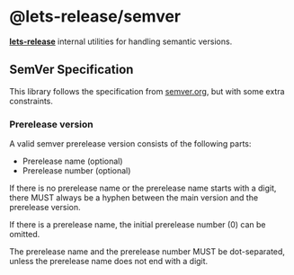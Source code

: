 # @lets-release/semver

**[lets-release][]**  internal utilities for handling semantic versions.

## SemVer Specification

This library follows the specification from [semver.org][],
but with some extra constraints.

### Prerelease version

A valid semver prerelease version consists of the following parts:

- Prerelease name (optional)
- Prerelease number (optional)

If there is no prerelease name or the prerelease name starts with a digit,
there MUST always be a hyphen between the main version and the prerelease version.

If there is a prerelease name, the initial prerelease number (0) can be omitted.

The prerelease name and the prerelease number MUST be dot-separated,
unless the prerelease name does not end with a digit.

[lets-release]: ../../

[semver.org]: https://semver.org
